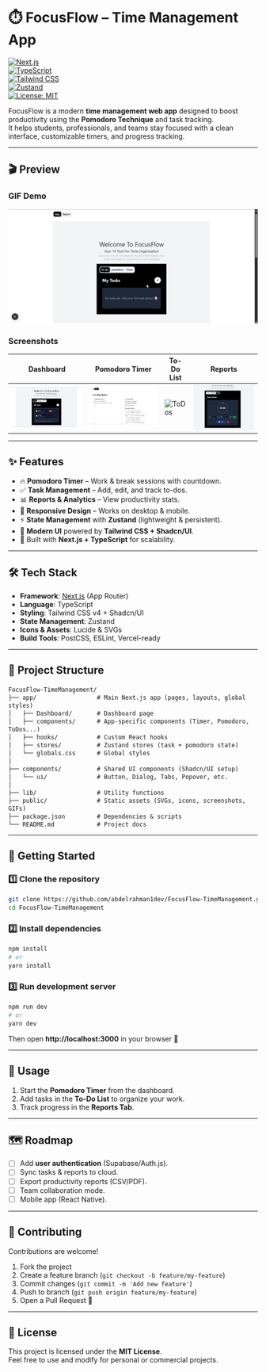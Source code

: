 # ⏱️ FocusFlow – Time Management App  
[![Next.js](https://img.shields.io/badge/Next.js-15-black?logo=next.js)](https://nextjs.org/)  
[![TypeScript](https://img.shields.io/badge/TypeScript-blue?logo=typescript)](https://www.typescriptlang.org/)  
[![Tailwind CSS](https://img.shields.io/badge/TailwindCSS-38B2AC?logo=tailwind-css&logoColor=white)](https://tailwindcss.com/)  
[![Zustand](https://img.shields.io/badge/Zustand-FFB86C?logo=react&logoColor=white)](https://zustand-demo.pmnd.rs/)  
[![License: MIT](https://img.shields.io/badge/License-MIT-green.svg)](LICENSE)  

FocusFlow is a modern **time management web app** designed to boost productivity using the **Pomodoro Technique** and task tracking.  
It helps students, professionals, and teams stay focused with a clean interface, customizable timers, and progress tracking.  

---

## 🎬 Preview  

### GIF Demo  
![App Demo](./public/preview/chrome_oFxujRa7Sp.gif)  

### Screenshots  
| Dashboard | Pomodoro Timer | To-Do List | Reports |
|-----------|----------------|------------|---------|
| ![Dashboard](./public/preview/todo-screenshot.png) | ![Timer](./public/preview/report-screenshot.png) | ![ToDos](./public/preview/pomodoro-screenshot.png.png) | ![Reports](./public/preview/countdowen-screenshot.png) |

---

## ✨ Features
- 🔥 **Pomodoro Timer** – Work & break sessions with countdown.  
- ✅ **Task Management** – Add, edit, and track to-dos.  
- 📊 **Reports & Analytics** – View productivity stats.  
- 📱 **Responsive Design** – Works on desktop & mobile.  
- ⚡ **State Management** with **Zustand** (lightweight & persistent).  
- 🎨 **Modern UI** powered by **Tailwind CSS + Shadcn/UI**.  
- 🚀 Built with **Next.js + TypeScript** for scalability.  

---

## 🛠️ Tech Stack
- **Framework**: [Next.js](https://nextjs.org/) (App Router)  
- **Language**: TypeScript  
- **Styling**: Tailwind CSS v4 + Shadcn/UI  
- **State Management**: Zustand  
- **Icons & Assets**: Lucide & SVGs  
- **Build Tools**: PostCSS, ESLint, Vercel-ready  

---

## 📂 Project Structure
```
FocusFlow-TimeManagement/
├── app/                 # Main Next.js app (pages, layouts, global styles)
│   ├── Dashboard/       # Dashboard page
│   ├── components/      # App-specific components (Timer, Pomodoro, ToDos...)
│   ├── hooks/           # Custom React hooks
│   ├── stores/          # Zustand stores (task + pomodoro state)
│   └── globals.css      # Global styles
│
├── components/          # Shared UI components (Shadcn/UI setup)
│   └── ui/              # Button, Dialog, Tabs, Popover, etc.
│
├── lib/                 # Utility functions
├── public/              # Static assets (SVGs, icons, screenshots, GIFs)
├── package.json         # Dependencies & scripts
└── README.md            # Project docs
```

---

## 🚀 Getting Started

### 1️⃣ Clone the repository
```bash
git clone https://github.com/abdelrahman1dev/FocusFlow-TimeManagement.git
cd FocusFlow-TimeManagement
```

### 2️⃣ Install dependencies
```bash
npm install
# or
yarn install
```

### 3️⃣ Run development server
```bash
npm run dev
# or
yarn dev
```

Then open **http://localhost:3000** in your browser 🎉  

---

## 📖 Usage
1. Start the **Pomodoro Timer** from the dashboard.  
2. Add tasks in the **To-Do List** to organize your work.  
3. Track progress in the **Reports Tab**.  

---

## 🗺️ Roadmap
- [ ] Add **user authentication** (Supabase/Auth.js).  
- [ ] Sync tasks & reports to cloud.  
- [ ] Export productivity reports (CSV/PDF).  
- [ ] Team collaboration mode.  
- [ ] Mobile app (React Native).  

---

## 🤝 Contributing
Contributions are welcome!  
1. Fork the project  
2. Create a feature branch (`git checkout -b feature/my-feature`)  
3. Commit changes (`git commit -m 'Add new feature'`)  
4. Push to branch (`git push origin feature/my-feature`)  
5. Open a Pull Request 🎉  

---

## 📜 License
This project is licensed under the **MIT License**.  
Feel free to use and modify for personal or commercial projects.  
